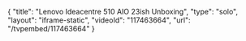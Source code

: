 {
    "title": "Lenovo Ideacentre 510 AIO 23ish Unboxing",
    "type": "solo",
    "layout": "iframe-static",
    "videoId": "117463664",
    "url": "\/tvpembed\/117463664"
}